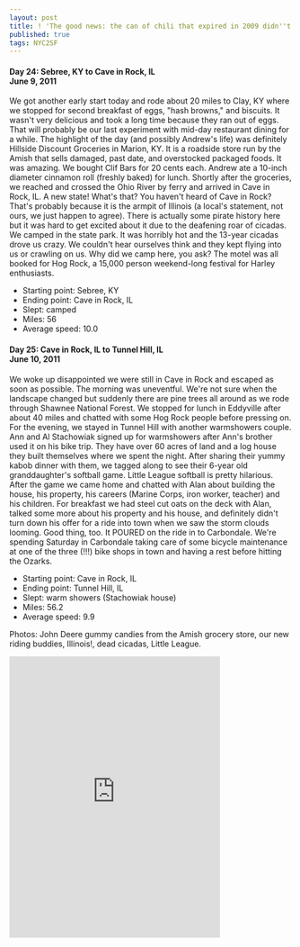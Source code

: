 ```yaml
---
layout: post
title: ! 'The good news: the can of chili that expired in 2009 didn''t kill us'
published: true
tags: NYC2SF
---
```

#### Day 24: Sebree, KY to Cave in Rock, IL<br/>June 9, 2011

We got another early start today and rode about 20 miles to Clay, KY where we
stopped for second breakfast of eggs, "hash browns," and biscuits. It wasn't
very delicious and took a long time because they ran out of eggs. That will
probably be our last experiment with mid-day restaurant dining for a while.
The highlight of the day (and possibly Andrew's life) was definitely Hillside
Discount Groceries in Marion, KY. It is a roadside store run by the Amish that
sells damaged, past date, and overstocked packaged foods. It was amazing. We
bought Clif Bars for 20 cents each. Andrew ate a 10-inch diameter cinnamon roll
(freshly baked) for lunch. Shortly after the groceries, we reached and crossed
the Ohio River by ferry and arrived in Cave in Rock, IL. A new state! What's
that? You haven't heard of Cave in Rock? That's probably because it is the
armpit of Illinois (a local's statement, not ours, we just happen to agree).
There is actually some pirate history here but it was hard to get excited about
it due to the deafening roar of cicadas.  We camped in the state park. It was
horribly hot and the 13-year cicadas drove us crazy. We couldn't hear ourselves
think and they kept flying into us or crawling on us. Why did we camp here, you
ask? The motel was all booked for Hog Rock, a 15,000 person weekend-long
festival for Harley enthusiasts.

* Starting point: Sebree, KY
* Ending point: Cave in Rock, IL
* Slept: camped
* Miles: 56
* Average speed: 10.0


#### Day 25: Cave in Rock, IL to Tunnel Hill, IL<br/>June 10, 2011

We woke up disappointed we were still in Cave in Rock and escaped as soon as
possible. The morning was uneventful. We're not sure when the landscape changed
but suddenly there are pine trees all around as we rode through Shawnee
National Forest. We stopped for lunch in Eddyville after about 40 miles and
chatted with some Hog Rock people before pressing on.  For the evening, we
stayed in Tunnel Hill with another warmshowers couple. Ann and Al Stachowiak
signed up for warmshowers after Ann's brother used it on his bike trip. They
have over 60 acres of land and a log house they built themselves where we spent
the night. After sharing their yummy kabob dinner with them, we tagged along to
see their 6-year old granddaughter's softball game. Little League softball is
pretty hilarious. After the game we came home and chatted with Alan about
building the house, his property, his careers (Marine Corps, iron worker,
teacher) and his children.  For breakfast we had steel cut oats on the deck
with Alan, talked some more about his property and his house, and definitely
didn't turn down his offer for a ride into town when we saw the storm clouds
looming. Good thing, too. It POURED on the ride in to Carbondale. We're
spending Saturday in Carbondale taking care of some bicycle maintenance at one
of the three (!!!) bike shops in town and having a rest before hitting the
Ozarks.

* Starting point: Cave in Rock, IL
* Ending point: Tunnel Hill, IL
* Slept: warm showers (Stachowiak house)
* Miles: 56.2
* Average speed: 9.9

Photos: John Deere gummy candies from the Amish grocery store, our new riding buddies, Illinois!, dead cicadas, Little League.

<iframe src="https://www.flickr.com/photos/123683527@N06/13921760681/in/set-72157644168814743/player/" width="375" height="500" frameborder="0" allowfullscreen webkitallowfullscreen mozallowfullscreen oallowfullscreen msallowfullscreen></iframe>
